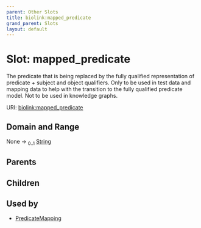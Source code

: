 ```yaml
---
parent: Other Slots
title: biolink:mapped_predicate
grand_parent: Slots
layout: default
---
```


# Slot: mapped_predicate


The predicate that is being replaced by the fully qualified representation of predicate + subject and object  qualifiers.  Only to be used in test data and mapping data to help with the transition to the fully qualified predicate model. Not to be used in knowledge graphs.

URI: [biolink:mapped_predicate](https://w3id.org/biolink/vocab/mapped_predicate)

## Domain and Range

None ->  <sub>0..1</sub> [String](types/String.md)

## Parents


## Children


## Used by

 * [PredicateMapping](PredicateMapping.md)
